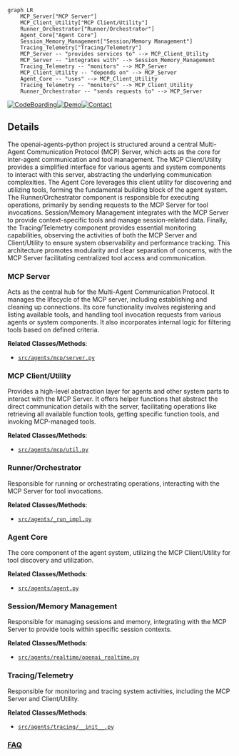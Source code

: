 ```mermaid
graph LR
    MCP_Server["MCP Server"]
    MCP_Client_Utility["MCP Client/Utility"]
    Runner_Orchestrator["Runner/Orchestrator"]
    Agent_Core["Agent Core"]
    Session_Memory_Management["Session/Memory Management"]
    Tracing_Telemetry["Tracing/Telemetry"]
    MCP_Server -- "provides services to" --> MCP_Client_Utility
    MCP_Server -- "integrates with" --> Session_Memory_Management
    Tracing_Telemetry -- "monitors" --> MCP_Server
    MCP_Client_Utility -- "depends on" --> MCP_Server
    Agent_Core -- "uses" --> MCP_Client_Utility
    Tracing_Telemetry -- "monitors" --> MCP_Client_Utility
    Runner_Orchestrator -- "sends requests to" --> MCP_Server
```

[![CodeBoarding](https://img.shields.io/badge/Generated%20by-CodeBoarding-9cf?style=flat-square)](https://github.com/CodeBoarding/CodeBoarding)[![Demo](https://img.shields.io/badge/Try%20our-Demo-blue?style=flat-square)](https://www.codeboarding.org/demo)[![Contact](https://img.shields.io/badge/Contact%20us%20-%20contact@codeboarding.org-lightgrey?style=flat-square)](mailto:contact@codeboarding.org)

## Details

The openai-agents-python project is structured around a central Multi-Agent Communication Protocol (MCP) Server, which acts as the core for inter-agent communication and tool management. The MCP Client/Utility provides a simplified interface for various agents and system components to interact with this server, abstracting the underlying communication complexities. The Agent Core leverages this client utility for discovering and utilizing tools, forming the fundamental building block of the agent system. The Runner/Orchestrator component is responsible for executing operations, primarily by sending requests to the MCP Server for tool invocations. Session/Memory Management integrates with the MCP Server to provide context-specific tools and manage session-related data. Finally, the Tracing/Telemetry component provides essential monitoring capabilities, observing the activities of both the MCP Server and Client/Utility to ensure system observability and performance tracking. This architecture promotes modularity and clear separation of concerns, with the MCP Server facilitating centralized tool access and communication.

### MCP Server
Acts as the central hub for the Multi-Agent Communication Protocol. It manages the lifecycle of the MCP server, including establishing and cleaning up connections. Its core functionality involves registering and listing available tools, and handling tool invocation requests from various agents or system components. It also incorporates internal logic for filtering tools based on defined criteria.


**Related Classes/Methods**:

- <a href="https://github.com/openai/openai-agents-python/blob/main/src/agents/mcp/server.py" target="_blank" rel="noopener noreferrer">`src/agents/mcp/server.py`</a>


### MCP Client/Utility
Provides a high-level abstraction layer for agents and other system parts to interact with the MCP Server. It offers helper functions that abstract the direct communication details with the server, facilitating operations like retrieving all available function tools, getting specific function tools, and invoking MCP-managed tools.


**Related Classes/Methods**:

- <a href="https://github.com/openai/openai-agents-python/blob/main/src/agents/mcp/util.py" target="_blank" rel="noopener noreferrer">`src/agents/mcp/util.py`</a>


### Runner/Orchestrator
Responsible for running or orchestrating operations, interacting with the MCP Server for tool invocations.


**Related Classes/Methods**:

- <a href="https://github.com/openai/openai-agents-python/blob/main/src/agents/_run_impl.py" target="_blank" rel="noopener noreferrer">`src/agents/_run_impl.py`</a>


### Agent Core
The core component of the agent system, utilizing the MCP Client/Utility for tool discovery and utilization.


**Related Classes/Methods**:

- <a href="https://github.com/openai/openai-agents-python/blob/main/src/agents/agent.py" target="_blank" rel="noopener noreferrer">`src/agents/agent.py`</a>


### Session/Memory Management
Responsible for managing sessions and memory, integrating with the MCP Server to provide tools within specific session contexts.


**Related Classes/Methods**:

- <a href="https://github.com/openai/openai-agents-python/blob/main/src/agents/realtime/openai_realtime.py" target="_blank" rel="noopener noreferrer">`src/agents/realtime/openai_realtime.py`</a>


### Tracing/Telemetry
Responsible for monitoring and tracing system activities, including the MCP Server and Client/Utility.


**Related Classes/Methods**:

- <a href="https://github.com/openai/openai-agents-python/blob/main/src/agents/tracing/__init__.py" target="_blank" rel="noopener noreferrer">`src/agents/tracing/__init__.py`</a>




### [FAQ](https://github.com/CodeBoarding/GeneratedOnBoardings/tree/main?tab=readme-ov-file#faq)